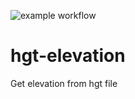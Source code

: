 ![example workflow](https://github.com/tsl-tuertscher/hgt-elevation/actions/workflows/main.yml/badge.svg)
# hgt-elevation
Get elevation from hgt file
